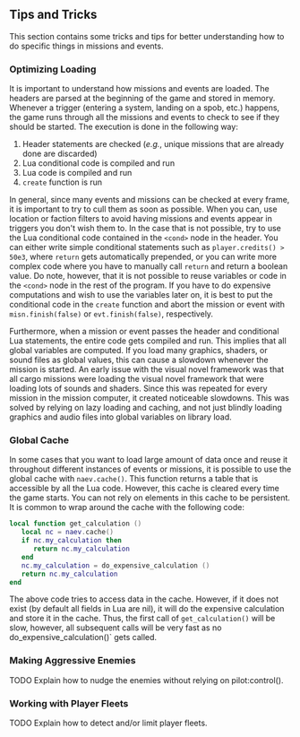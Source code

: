 ## Tips and Tricks

This section contains some tricks and tips for better understanding how to do specific things in missions and events.

### Optimizing Loading

It is important to understand how missions and events are loaded. The headers are parsed at the beginning of the game and stored in memory. Whenever a trigger (entering a system, landing on a spob, etc.) happens, the game runs through all the missions and events to check to see if they should be started. The execution is done in the following way:

1. Header statements are checked (*e.g.*, unique missions that are already done are discarded)
1. Lua conditional code is compiled and run
1. Lua code is compiled and run
1. `create` function is run

In general, since many events and missions can be checked at every frame, it is important to try to cull them as soon as possible. When you can, use location or faction filters to avoid having missions and events appear in triggers you don't wish them to. In the case that is not possible, try to use the Lua conditional code contained in the `<cond>` node in the header. You can either write simple conditional statements such as `player.credits() > 50e3`, where `return` gets automatically prepended, or you can write more complex code where you have to manually call `return` and return a boolean value. Do note, however, that it is not possible to reuse variables or code in the `<cond>` node in the rest of the program. If you have to do expensive computations and wish to use the variables later on, it is best to put the conditional code in the `create` function and abort the mission or event with `misn.finish(false)` or `evt.finish(false)`, respectively.

Furthermore, when a mission or event passes the header and conditional Lua statements, the entire code gets compiled and run. This implies that all global variables are computed. If you load many graphics, shaders, or sound files as global values, this can cause a slowdown whenever the mission is started. An early issue with the visual novel framework was that all cargo missions were loading the visual novel framework that were loading lots of sounds and shaders. Since this was repeated for every mission in the mission computer, it created noticeable slowdowns. This was solved by relying on lazy loading and caching, and not just blindly loading graphics and audio files into global variables on library load.

### Global Cache

In some cases that you want to load large amount of data once and reuse it throughout different instances of events or missions, it is possible to use the global cache with `naev.cache()`. This function returns a table that is accessible by all the Lua code. However, this cache is cleared every time the game starts. You can not rely on elements in this cache to be persistent. It is common to wrap around the cache with the following code:

```lua
local function get_calculation ()
   local nc = naev.cache()
   if nc.my_calculation then
      return nc.my_calculation
   end
   nc.my_calculation = do_expensive_calculation ()
   return nc.my_calculation
end
```

The above code tries to access data in the cache. However, if it does not exist (by default all fields in Lua are nil), it will do the expensive calculation and store it in the cache. Thus, the first call of `get_calculation()` will be slow, however, all subsequent calls will be very fast as no do_expensive_calculation()` gets called.

### Making Aggressive Enemies

TODO Explain how to nudge the enemies without relying on pilot:control().

### Working with Player Fleets

TODO Explain how to detect and/or limit player fleets.
